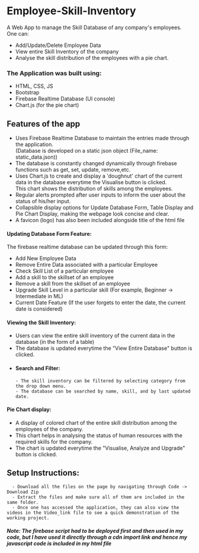 # Employee-Skill-Inventory
A Web App to manage the Skill Database of any company's employees. <br>
One can:
- Add/Update/Delete Employee Data
- View entire Skill Inventory of the company
- Analyse the skill distribution of the employees with a pie chart.

### The Application was built using:
- HTML, CSS, JS
- Bootstrap
- Firebase Realtime Database (UI console)
- Chart.js (for the pie chart)


## Features of the app
- Uses Firebase Realtime Database to maintain the entries made through the application. <br>(Database is developed on a static json object (File_name: static_data.json))
- The database is constantly changed dynamically through firebase functions such as get, set, update, remove,etc.
- Uses Chart.js to create and display a 'doughnut' chart of the current data in the database everytime the Visualise button is clicked.<br> This chart shows the distribution of skills among the employees.
- Regular alerts prompted after user inputs to inform the user about the status of his/her input.
- Collapsible display options for Update Database Form, Table Display and Pie Chart Display, making the webpage look concise and clear.
- A favicon (logo) has also been included alongside title of the html file


#### Updating Database Form Feature:
The firebase realtime database can be updated through this form: <br>

- Add New Employee Data
- Remove Entire Data associated with a particular Employee
- Check Skill List of a particular employee
- Add a skill to the skillset of an employee
- Remove a skill from the skillset of an employee
- Upgrade Skill Level in a particular skill (For example, Beginner -> Intermediate in ML)
- Current Date Feature (If the user forgets to enter the date, the current date is considered)

#### Viewing the Skill Inventory:
- Users can view the entire skill inventory of the current data in the database (in the form of a table)
- The database is updated everytime the "View Entire Database" button is clicked. 
- #### Search and Filter:
      - The skill inventory can be filtered by selecting category from the drop down menu.
      - The database can be searched by name, skill, and by last updated date.

#### Pie Chart display:
- A display of colored chart of the entire skill distribution among the employees of the company.
- This chart helps in analysing the status of human resources with the required skills for the company.
- The chart is updated everytime the "Visualise, Analyze and Upgrade" button is clicked.

## Setup Instructions:
      - Download all the files on the page by navigating through Code -> Download Zip
      - Extract the files and make sure all of them are included in the same folder.
      - Once one has accessed the application, they can also view the videos in the Video_link file to see a quick demonstration of the working project.



##### Note: The firebase script had to be deployed first and then used in my code, but I have used it directly through a cdn import link and hence my javascript code is included in my html file


